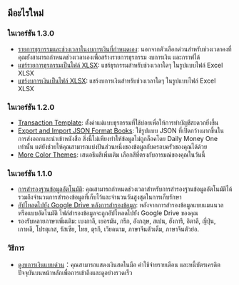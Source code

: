 
## มีอะไรใหม่

### ในเวอร์ชัน 1.3.0
* [รายการธุรกรรมและช่วงเวลาในงบการเงินที่กำหนดเอง](https://youtu.be/O7EcLN82qIU): นอกจากตัวเลือกด่วนสำหรับช่วงเวลาคงที่ คุณยังสามารถกำหนดช่วงเวลาเองเพื่อสร้างรายการธุรกรรม งบการเงิน และกราฟได้
* [แชร์รายการธุรกรรมเป็นไฟล์ XLSX](https://youtu.be/Bf7j39fsCSc): แชร์ธุรกรรมสำหรับช่วงเวลาใดๆ ในรูปแบบไฟล์ Excel XLSX
* [แชร์งบการเงินเป็นไฟล์ XLSX](https://youtu.be/kpxJxNsButA): แชร์งบการเงินสำหรับช่วงเวลาใดๆ ในรูปแบบไฟล์ Excel XLSX

### ในเวอร์ชัน 1.2.0
* [Transaction Template](https://youtu.be/CtfJ5BecZfY): ตั้งค่าแม่แบบธุรกรรมที่ใช้บ่อยเพื่อให้การทำบัญชีสะดวกยิ่งขึ้น
* [Export and Import JSON Format Books](https://youtu.be/bHGEH7zcj78): ใช้รูปแบบ JSON ที่เปิดกว้างมากขึ้นในการส่งออกและนำเข้าหนังสือ สิ่งนี้ไม่เพียงทำให้ข้อมูลไม่ถูกล็อคโดย Daily Money One เท่านั้น แต่ยังช่วยให้คุณสามารถแบ่งปันส่วนหนึ่งของข้อมูลกับครอบครัวของคุณได้ด้วย
* [More Color Themes](https://youtu.be/3Yw7m2AOvfc): เสนอธีมสีเพิ่มเติม เลือกสีที่ตรงกับอารมณ์ของคุณในวันนี้

### ในเวอร์ชัน 1.1.0
* [การสำรองฐานข้อมูลอัตโนมัติ](https://youtube.com/shorts/dWePWDncx0k): คุณสามารถกำหนดช่วงเวลาสำหรับการสำรองฐานข้อมูลอัตโนมัติได้ รวมถึงจำนวนการสำรองข้อมูลที่เก็บไว้และจำนวนวันสูงสุดในการเก็บรักษา
* [อัปโหลดไปยัง Google Drive หลังการสำรองข้อมูล](https://youtu.be/hOJdtKElLuw): หลังจากการสำรองข้อมูลแบบแมนนวลหรือแบบอัตโนมัติ ไฟล์สำรองข้อมูลจะถูกอัปโหลดไปยัง Google Drive ของคุณ
* รองรับหลายภาษาเพิ่มเติม: เบงกาลี, เยอรมัน, กรีก, อังกฤษ, สเปน, ฮังการี, อิตาลี, ญี่ปุ่น, เกาหลี, โปรตุเกส, รัสเซีย, ไทย, ตุรกี, เวียดนาม, ภาษาจีนตัวเต็ม, ภาษาจีนตัวย่อ.

### วิธีการ
 * [ดูงบการเงินแบบด่วน](https://youtu.be/66tJxSrI_vQ)：คุณสามารถแสดงเงินสดในมือ ค่าใช้จ่ายรายเดือน และหนี้บัตรเครดิตปัจจุบันบนหน้าหลักเพื่อการเข้าถึงและดูอย่างรวดเร็ว